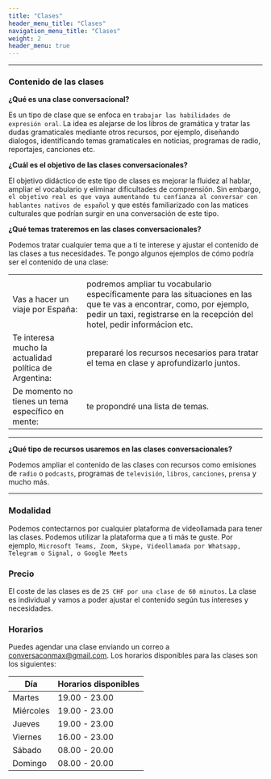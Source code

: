 ```yaml
---
title: "Clases"
header_menu_title: "Clases"
navigation_menu_title: "Clases"
weight: 2
header_menu: true
---
```

<!-- 
Feature notice: This section displays options to customize title:

- has a normal section title (`title` = "The Services I Offer"),
- custom welcome screen title (`header_menu_title` = "Services"),
- custom navigation menu title (`navigation_menu_title` = "My Services").

That is the important part, right? You want to know what I can do for you. This is why I put this right up there into the header menu of the website. -->

---
### Contenido de las clases
**¿Qué es una clase conversacional?**

Es un tipo de clase que se enfoca en `trabajar las habilidades de expresión oral`. La idea es alejarse de los libros de gramática y tratar las dudas gramaticales mediante otros recursos, por ejemplo, diseñando dialogos, identificando temas gramaticales en noticias, programas de radio, reportajes, canciones etc. 

**¿Cuál es el objetivo de las clases conversacionales?**

El objetivo didáctico de este tipo de clases es mejorar la fluidez al hablar, ampliar el vocabulario y eliminar dificultades de comprensión. Sin embargo, `el objetivo real es que vaya aumentando tu confianza al conversar con hablantes nativos de español` y que estés familiarizado con las matices culturales que podrían surgir en una conversación de este tipo.

**¿Qué temas trateremos en las clases conversacionales?**

Podemos tratar cualquier tema que a ti te interese y ajustar el contenido de las clases a tus necesidades. Te pongo algunos ejemplos de cómo podría ser el contenido de una clase:

| | |
|:---|:---|
| | | 
|Vas a hacer un viaje por España: | podremos ampliar tu vocabulario específicamente para las situaciones en las que te vas a encontrar, como, por ejemplo, pedir un taxi, registrarse en la recepción del hotel, pedir informácion etc.|
|Te interesa mucho la actualidad política de Argentina: | prepararé los recursos necesarios para tratar el tema en clase y aprofundizarlo juntos.|
|De momento no tienes un tema específico en mente: |te propondré una lista de temas.|
---


**¿Qué tipo de recursos usaremos en las clases conversacionales?**

Podemos ampliar el contenido de las clases con recursos como emisiones de ``radio`` o ``podcasts``, programas de ``televisión``, ``libros``, ``canciones``, ``prensa`` y mucho más.

---                

### Modalidad
Podemos contectarnos por cualquier plataforma de videollamada para tener las clases. Podemos utilizar la plataforma que a ti más te guste. 
    Por ejemplo, ``Microsoft Teams, Zoom, Skype, Videollamada por Whatsapp, Telegram o Signal, o Google Meets``

### Precio
El coste de las clases es de ``25 CHF por una clase de 60 minutos``. La clase es individual y vamos a poder ajustar el contenido según tus intereses y necesidades.

### Horarios
Puedes agendar una clase enviando un correo a [conversaconmax@gmail.com](mailto:conversaconmax@gmail.com?subject=¡Hola!). Los horarios disponibles para las clases son los siguientes:

|  Día |  Horarios disponibles |  
|---|---|
|Martes |  19.00 - 23.00 |   
|Miércoles  |  19.00 - 23.00 |   
|Jueves | 19.00 - 23.00   |  
|Viernes  | 16.00 - 23.00 |  
|Sábado  | 08.00 - 20.00 |  
|Domingo  | 08.00 - 20.00|


<!-- I can raise your table culture!

![Let us get started on a clean slate](images/woman-pouring-juice-on-glass-3184192.jpg)

Want to learn more about my services? See [dedicated page](services) with more details. -->
